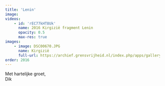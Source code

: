 ```yaml
---
title: 'Lenin'
image: 
videos:
    - id: 'rEC77kHT8Uk'
      name: 2016 Kirgizië fragment Lenin 
      opacity: 0.5
      max-res: true
images:
	- image: DSC00670.JPG
	  name: Kirgizië 
	  full-url: https://archief.grensvrijheid.nl/index.php/apps/galleryplus/s/ImKZKanlyD2zyLe#2016%20Kirgizi%C3%AB
order: 2016
---
```


Met hartelijke groet,<br/>
Dik
